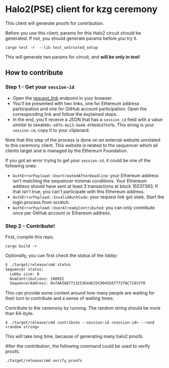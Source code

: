 # Halo2(PSE) client for kzg ceremony

This client will generate proofs for contribution.

Before you use this client, params for this Halo2 circuit should be generated. If not, you should generate params before you try it.
```
cargo test -r  --lib test_untrusted_setup
```
This will generate two params for circuit, and **will be only in test**!

## How to contribute

### Step 1 - Get your `session-id` 

- Open the [request_link](https://seq.ceremony.ethereum.org/auth/request_link) endpoint in your browser.
- You'll be presented with two links, one for Ethereum address participation and one for GitHub account participation. Open the corresponding link and follow the explained steps.
- In the end, you'll receive a JSON that has a `session_id` field with a value _similar to_ `504d898c-e975-4e13-9a48-4f8b95d754fb`. This string is your `session-id`, copy it to your clipboard.

Note that this step of the process is done on an external website unrelated to this ceremony client. This website is related to the sequencer which all clients target and is managed by the Ethereum Foundation.

If you got an error trying to get your `session-id`, it could be one of the following ones:
- `AuthErrorPayload::UserCreatedAfterDeadline`: your Ethereum address isn't matching the sequencer minimal conditions. Your Ethereum address should have sent at least 3 transactions at block 15537393. If that isn't true, you can't participate with this Ethereum address.
- `AuthErrorPayload::InvalidAuthCode`: your request link got stale. Start the login process from scratch.
- `AuthErrorPayload::UserAlreadyContributed`: you can only contribute once per GitHub account or Ethereum address.

### Step 2 - Contribute!

First, compile this repo.
```
cargo build -r
```
Optionally, you can first check the status of the lobby:
```bash
$ ./target/release/cmd status
Sequencer status:
  Lobby size: 0
  NumContributions: 108932
  SequencerAddress: 0xfAA3A87713253D44E33C994556f7727AC71937f0
```
This can provide some context around how many people are waiting for their turn to contribute and a sense of waiting times.

Contribute to the ceremony by running. The random string should be more than 64-byte.
```
$ ./target/release/cmd contribute --session-id <session-id> --rand <random string>
```
This will take long time, because of generating many halo2 proofs.

After the contribution, the following command could be used to verify proofs.
```
./target/release/cmd verify_proofs
```